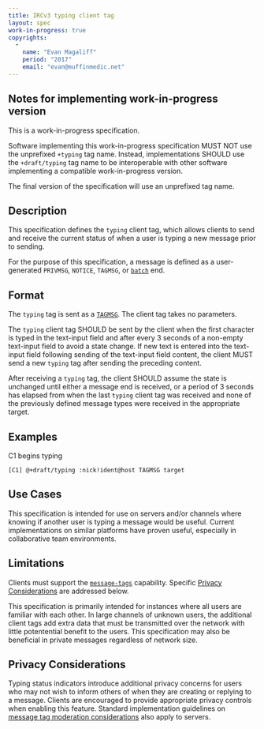 ```yaml
---
title: IRCv3 typing client tag
layout: spec
work-in-progress: true
copyrights:
  -
    name: "Evan Magaliff"
    period: "2017"
    email: "evan@muffinmedic.net"
---
```

## Notes for implementing work-in-progress version

This is a work-in-progress specification.

Software implementing this work-in-progress specification MUST NOT use the
unprefixed `+typing` tag name. Instead, implementations SHOULD use the
`+draft/typing` tag name to be interoperable with other software
implementing a compatible work-in-progress version.

The final version of the specification will use an unprefixed tag name.

## Description
This specification defines the `typing` client tag, which allows clients to send and receive the current status of when a user is typing a new message prior to sending.

For the purpose of this specification, a message is defined as a user-generated `PRIVMSG`, `NOTICE`, `TAGMSG`, or [`batch`][batch] end.

## Format
The `typing` tag is sent as a [`TAGMSG`][tags]. The client tag takes no parameters.

The `typing` client tag SHOULD be sent by the client when the first character is typed in the text-input field and after every 3 seconds of a non-empty text-input field to avoid a state change. If new text is entered into the text-input field following sending of the text-input field content, the client MUST send a new `typing` tag after sending the preceding content.

After receiving a `typing` tag, the client SHOULD assume the state is unchanged until either a message end is received, or a period of 3 seconds has elapsed from when the last `typing` client tag was received and none of the previously defined message types were received in the appropriate target.

## Examples
C1 begins typing

    [C1] @+draft/typing :nick!ident@host TAGMSG target

## Use Cases
This specification is intended for use on servers and/or channels where knowing if another user is typing a message would be useful. Current implementations on similar platforms have proven useful, especially in collaborative team environments.

## Limitations
Clients must support the [`message-tags`][tags] capability. Specific [Privacy Considerations](#privacy-considerations) are addressed below.

This specification is primarily intended for instances where all users are familiar with each other. In large channels of unknown users, the additional client tags add extra data that must be transmitted over the network with little potentential benefit to the users. This specification may also be beneficial in private messages regardless of network size.

## Privacy Considerations
Typing status indicators introduce additional privacy concerns for users who may not wish to inform others of when they are creating or replying to a message. Clients are encouraged to provide appropriate privacy controls when enabling this feature. Standard implementation guidelines on [message tag moderation considerations][tags] also apply to servers.

[batch]: http://ircv3.net/specs/extensions/batch-3.2.html
[tags]: http://ircv3.net/specs/core/message-tags-3.3.html